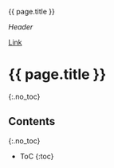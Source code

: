 {{ page.title }}

*Header*

[Link](example.net)

# {{ page.title }}
{:.no_toc}

## Contents
{:.no_toc}
- ToC
{:toc}
